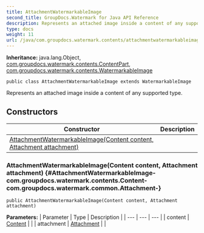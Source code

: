 ```yaml
---
title: AttachmentWatermarkableImage
second_title: GroupDocs.Watermark for Java API Reference
description: Represents an attached image inside a content of any supported type.
type: docs
weight: 11
url: /java/com.groupdocs.watermark.contents/attachmentwatermarkableimage/
---
```

**Inheritance:**
java.lang.Object, [com.groupdocs.watermark.contents.ContentPart](../../com.groupdocs.watermark.contents/contentpart), [com.groupdocs.watermark.contents.WatermarkableImage](../../com.groupdocs.watermark.contents/watermarkableimage)
```
public class AttachmentWatermarkableImage extends WatermarkableImage
```

Represents an attached image inside a content of any supported type.
## Constructors

| Constructor | Description |
| --- | --- |
| [AttachmentWatermarkableImage(Content content, Attachment attachment)](#AttachmentWatermarkableImage-com.groupdocs.watermark.contents.Content-com.groupdocs.watermark.common.Attachment-) |  |
### AttachmentWatermarkableImage(Content content, Attachment attachment) {#AttachmentWatermarkableImage-com.groupdocs.watermark.contents.Content-com.groupdocs.watermark.common.Attachment-}
```
public AttachmentWatermarkableImage(Content content, Attachment attachment)
```




**Parameters:**
| Parameter | Type | Description |
| --- | --- | --- |
| content | [Content](../../com.groupdocs.watermark.contents/content) |  |
| attachment | [Attachment](../../com.groupdocs.watermark.common/attachment) |  |

